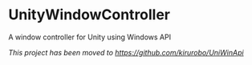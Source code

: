 # UnityWindowController
A window controller for Unity using Windows API

*This project has been moved to https://github.com/kirurobo/UniWinApi*
